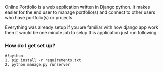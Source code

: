 Online Portfolio is a web application written in Django python. It makes easier for the end user to manage portfolio(s) and connect to other users who have portfolio(s) or projects.


Everything was already setup if you are familiar with how django app work then it would be one minute job to setup this application just run following

### How do I get set up? ###

```
#!python
1. pip install -r requirements.txt
2. python manage.py runserver
```
